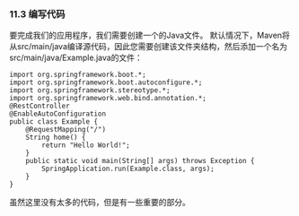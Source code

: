 ### 11.3 编写代码

要完成我们的应用程序，我们需要创建一个的Java文件。 默认情况下，Maven将从src/main/java编译源代码，因此您需要创建该文件夹结构，然后添加一个名为src/main/java/Example.java的文件：
```
import org.springframework.boot.*;
import org.springframework.boot.autoconfigure.*;
import org.springframework.stereotype.*;
import org.springframework.web.bind.annotation.*;
@RestController
@EnableAutoConfiguration
public class Example {
    @RequestMapping("/")
    String home() {
        return "Hello World!";
    }
    public static void main(String[] args) throws Exception {
        SpringApplication.run(Example.class, args);
    }
}
```
虽然这里没有太多的代码，但是有一些重要的部分。